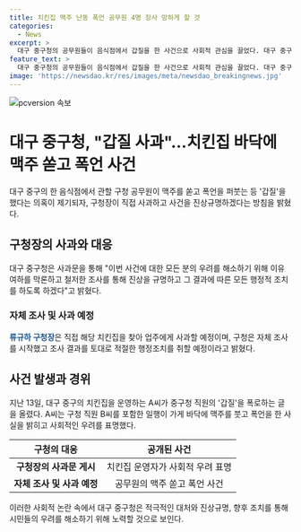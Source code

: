 ```yaml
---
title: 치킨집 맥주 난동 폭언 공무원 4명 장사 망하게 할 것
categories:
  - News
excerpt: >
  대구 중구청의 공무원들이 음식점에서 갑질을 한 사건으로 사회적 관심을 끌었다. 대구 중구청은 해당 사건에 대해 공식적으로 사과문을 발표했으며, 구청장은 업주에게 직접 사과할 예정이라고 전했다. 뿐만 아니라, 구청은 철저한 조사를 통해 강력한 행정적 조치를 취할 것이라고 밝혔으며, 관계자는 자체 조사를 시작했다고 전했다. 언론 보도에 따르면, 자영업자를 위한 온라인 커뮤니티에는 해당 사건을 폭로하는 글이 올라왔으며, 사람들은 해당 사건에 분노하고 있으며, 이를 바탕으로 구청은 사건 관련 감사를 요청할 계획인 것으로 전해졌다.
feature_text: >
  대구 중구청의 공무원들이 음식점에서 갑질을 한 사건으로 사회적 관심을 끌었다. 대구 중구청은 해당 사건에 대해 공식적으로 사과문을 발표했으며, 구청장은 업주에게 직접 사과할 예정이라고 전했다. 뿐만 아니라, 구청은 철저한 조사를 통해 강력한 행정적 조치를 취할 것이라고 밝혔으며, 관계자는 자체 조사를 시작했다고 전했다. 언론 보도에 따르면, 자영업자를 위한 온라인 커뮤니티에는 해당 사건을 폭로하는 글이 올라왔으며, 사람들은 해당 사건에 분노하고 있으며, 이를 바탕으로 구청은 사건 관련 감사를 요청할 계획인 것으로 전해졌다.
image: 'https://newsdao.kr/res/images/meta/newsdao_breakingnews.jpg'
---
```


<p><img src="https://newsdao.kr/res/images/meta/newsdao_breakingnews.jpg" alt="pcversion 속보" /></p>

<h1>대구 중구청, "갑질 사과"…치킨집 바닥에 맥주 쏟고 폭언 사건</h1>

<p data-ke-size="size16">대구 중구의 한 음식점에서 관할 구청 공무원이 맥주를 쏟고 폭언을 퍼붓는 등 '갑질'을 했다는 의혹이 제기되자, 구청장이 직접 사과하고 사건을 진상규명하겠다는 방침을 밝혔다.</p>

<h2 data-ke-size="size24">구청장의 사과와 대응</h2>

<p data-ke-size="size16">대구 중구청은 사과문을 통해 "이번 사건에 대한 모든 분의 우려를 해소하기 위해 이유 여하를 막론하고 철저한 조사를 통해 진상을 규명하고 그 결과에 따른 모든 행정적 조치를 하도록 하겠다"고 밝혔다.</p>

<h3>자체 조사 및 사과 예정</h3>

<p data-ke-size="size16"><b><span style="color: #1a5490;">류규하 구청장</span></b>은 직접 해당 치킨집을 찾아 업주에게 사과할 예정이며, 구청은 자체 조사를 시작했고 조사 결과를 토대로 적절한 행정조치를 취할 예정이라고 밝혔다.</p>

<h2 data-ke-size="size24">사건 발생과 경위</h2>

<p data-ke-size="size16">지난 13일, 대구 중구의 치킨집을 운영하는 A씨가 중구청 직원의 '갑질'을 폭로하는 글을 올렸다. A씨는 구청 직원 B씨를 포함한 일행이 가게 바닥에 맥주를 붓고 폭언을 한 사실을 밝히고 사회적인 우려를 표명했다.</p>

<table>
    <thead>
        <tr>
            <th>구청의 대응</th>
            <th>공개된 사건</th>
        </tr>
    </thead>
    <tbody>
        <tr>
            <td style="text-align: center; height: 17px;"><b>구청장의 사과문 게시</b></td>
            <td style="text-align: center; height: 17px;">치킨집 운영자가 사회적 우려 표명</td>
        </tr>
        <tr>
            <td style="text-align: center; height: 17px;"><b>자체 조사 및 사과 예정</b></td>
            <td style="text-align: center; height: 17px;">공무원의 맥주 쏟고 폭언 사건</td>
        </tr>
    </tbody>
</table>

<p data-ke-size="size16">이러한 사회적 논란 속에서 대구 중구청은 적극적인 대처와 진상규명, 향후 조치를 통해 시민들의 우려를 해소하기 위해 노력할 것으로 보인다.</p>

